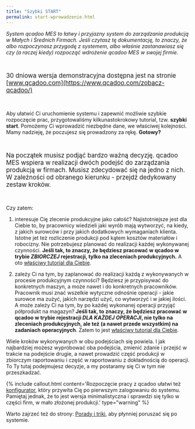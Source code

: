 ```yaml
---
title: "Szybki START"
permalink: start-wprowadzenie.html 
---
```


*System qcadoo MES to łatwy i przyjazny system do zarządzania produkcją w Małych i Średnich Firmach. Jeśli czytasz tę dokumentację, to znaczy, że albo rozpoczynasz przygodę z systemem, albo właśnie zastanawiasz się czy (a raczej kiedy) rozpocząć wdrożenie qcadoo MES w swojej firmie.*

<br/>

<span style="font-size:1.2em;" class="label label-primary">30 dniowa wersja demonstracyjna dostępna jest na stronie [www.qcadoo.com](https://www.qcadoo.com/zobacz-qcadoo/)</span>

<br/>

Aby ułatwić Ci uruchomienie systemu i zapewnić możliwie szybkie rozpoczęcie prac, przygotowaliśmy kilkunastokrokowy tutorial, tzw. **szybki start**. Pomożemy Ci wprowadzić niezbędne dane, we właściwej kolejności. Mamy nadzieję, że poczujesz się prowadzony za rękę. **Gotowy?**

<br/>

<span style="font-size:1.2em;">Na początek musisz podjąć bardzo ważną decyzję. qcadoo MES wspiera w realizacji dwóch podejść do zarządzania produkcją w firmach. Musisz zdecydować się na jedno z nich. W zależności od obranego kierunku - przejdź dedykowany zestaw kroków.</span>

<br/>

Czy zatem:

1. interesuje Cię zlecenie produkcyjne jako całość? Najistotniejsze jest dla Ciebie to, by pracownicy wiedzieli jaki wyrób mają wytworzyć, na kiedy, z jakich surowców i przy jakich dodatkowych wymaganiach klienta. Istotne jet też rozliczenie produkcji pod kątem kosztów materiałów i robocizny. Nie potrzebujesz planować do realizacji każdej wykonywanej czynności. **Jeśli tak, to znaczy, że będziesz pracować w qcadoo w trybie *ZBIORCZEJ* rejestracji, tylko na zleceniach produkcyjnych.** A oto <span  style="font-size:1.0em;" class="label label-primary">[właściwy tutorial dla Ciebie](/00_start-zb-wstep)</span>.

2. zależy Ci na tym, by zaplanować do realizacji każdą z wykonywanych w procesie produkcyjnym czynności? Będziesz je przypisywać do konkretnych maszyn, a może nawet i do konkretnych pracowników. Pracownik musi znać wszelkie wytyczne odnośnie operacji - jakie surowce ma zużyć, jakich narzędzi użyć, co wytworzyć i w jakiej ilości. A może zależy Ci na tym, by po każdej wykonanej operacji przyjąć półprodukt na magazyn? **Jeśli tak, to znaczy, że będziesz pracować w qcadoo w trybie rejestracji *DLA KAŻDEJ OPERACJI*, nie tylko na zleceniach produkcyjnych, ale też (a nawet przede wszystkim) na zadaniach operacyjnych**. Zatem to jest <span  style="font-size:1.0em;" class="label label-primary">[właściwy tutorial dla Ciebie](/00_start-op-wstep)</span>.


Wiele kroków wykonywanych w obu podejściach się powiela. I jak najbardziej możesz wypróbować oba podejścia, zmienić zdanie i przejść w trakcie na podejście drugie, a nawet prowadzić część produkcji w zbiorczym raportowaniu i część w raportowaniu z dokładnością do operacji. To Ty tutaj podejmujesz decyzje, a my postaramy się Ci w tym nie przeszkadzać.

{% include callout.html content='Rozpoczęcie pracy z qcadoo ułatwi też [konfigurator](/konfigurator), który przywita Cię po pierwszym zalogowaniu do systemu. Pamiętaj jednak, że to jest wersja minimalistyczna i sprawdzi się tylko w części firm, w mało złożonej produkcji.' type="warning" %}

Warto zajrzeć też do strony: [Porady i triki](/porady-i-triki), aby płynniej poruszać się po systemie.